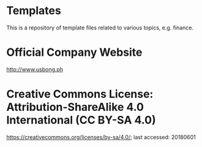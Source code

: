 # Templates
This is a repository of template files related to various topics, e.g. finance.

# Official Company Website
http://www.usbong.ph

# Creative Commons License: Attribution-ShareAlike 4.0 International (CC BY-SA 4.0)
https://creativecommons.org/licenses/by-sa/4.0/; last accessed: 20180601
